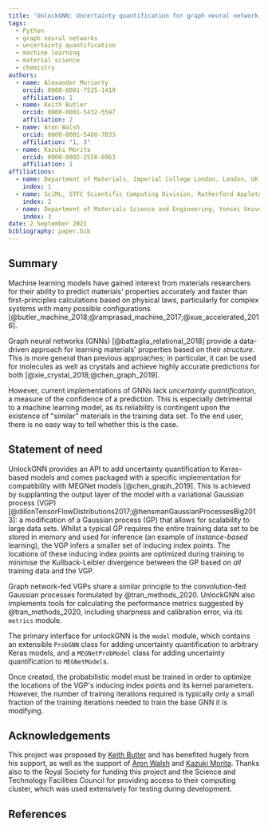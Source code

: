 ```yaml
---
title: 'UnlockGNN: Uncertainty quantification for graph neural network models of chemical systems'
tags:
  - Python
  - graph neural networks
  - uncertainty quantification
  - machine learning
  - material science
  - chemistry
authors:
  - name: Alexander Moriarty
    orcid: 0000-0001-7525-1419
    affiliation: 1
  - name: Keith Butler
    orcid: 0000-0001-5432-5597
    affiliation: 2
  - name: Aron Walsh
    orcid: 0000-0001-5460-7033
    affiliation: "1, 3"
  - name: Kazuki Morita
    orcid: 0000-0002-2558-6963
    affiliation: 1
affiliations:
  - name: Department of Materials, Imperial College London, London, UK
    index: 1
  - name: SciML, STFC Scientific Computing Division, Rutherford Appleton Laboratories, UK
    index: 2
  - name: Department of Materials Science and Engineering, Yonsei University, Seoul, Korea
    index: 3
date: 2 September 2021
bibliography: paper.bib
---
```


## Summary

Machine learning models have gained interest from materials researchers for
their ability to predict materials' properties accurately and faster than
first-principles calculations based on physical laws, particularly for complex
systems with many possible configurations
[@butler_machine_2018;@ramprasad_machine_2017;@xue_accelerated_2016].

Graph neural networks (GNNs) [@battaglia_relational_2018] provide a data-driven
approach for learning materials' properties based on their _structure_. This is
more general than previous approaches; in particular, it can be used for
molecules as well as crystals and achieve highly accurate predictions for both
[@xie_crystal_2018;@chen_graph_2019].

However, current implementations of GNNs lack _uncertainty quantification_, a
measure of the confidence of a prediction. This is especially detrimental to a
machine learning model, as its reliability is contingent upon the existence of
"similar" materials in the training data set. To the end user, there is no easy
way to tell whether this is the case.

## Statement of need

UnlockGNN provides an API to add uncertainty quantification to Keras-based
models and comes packaged with a specific implementation for compatibility with
MEGNet models [@chen_graph_2019]. This is achieved by supplanting the output
layer of the model with a variational Gaussian process (VGP)
[@dillonTensorFlowDistributions2017;@hensmanGaussianProcessesBig2013]: a
modification of a Gaussian process (GP) that allows for scalability to large
data sets. Whilst a typical GP requires the entire training data set to be
stored in memory and used for inference (an example of _instance-based_
learning), the VGP infers a smaller set of inducing index points. The locations
of these inducing index points are optimized during training to minimise the
Kullback-Leibler divergence between the GP based on _all_ training data and the
VGP.

Graph network-fed VGPs share a similar principle to the convolution-fed Gaussian
processes formulated by @tran_methods_2020. UnlockGNN also implements tools for
calculating the performance metrics suggested by @tran_methods_2020, including
sharpness and calibration error, via its `metrics` module.

The primary interface for unlockGNN is the `model` module, which contains an
extensible `ProbGNN` class for adding uncertainty quantification to arbitrary
Keras models, and a `MEGNetProbModel` class for adding uncertainty
quantification to `MEGNetModel`s.

Once created, the probabilistic model must be trained in order to optimize the
locations of the VGP's inducing index points and its kernel parameters. However,
the number of training iterations required is typically only a small fraction of
the training iterations needed to train the base GNN it is modifying.

## Acknowledgements

This project was proposed by [Keith Butler](https://github.com/keeeto) and has
benefited hugely from his support, as well as the support of [Aron
Walsh](https://wmd-group.github.io/) and [Kazuki
Morita](https://github.com/KazMorita). Thanks also to the Royal Society for
funding this project and the Science and Technology Facilities Council for
providing access to their computing cluster, which was used extensively for
testing during development.

## References
